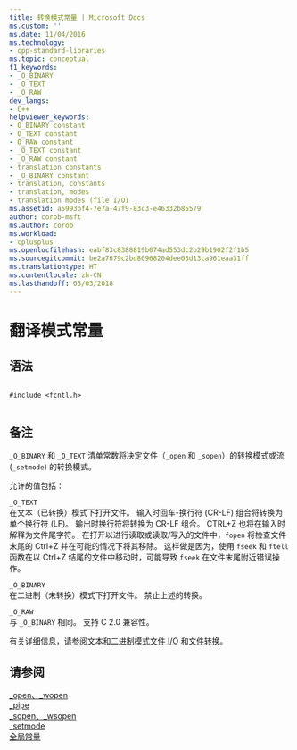 ```yaml
---
title: 转换模式常量 | Microsoft Docs
ms.custom: ''
ms.date: 11/04/2016
ms.technology:
- cpp-standard-libraries
ms.topic: conceptual
f1_keywords:
- _O_BINARY
- _O_TEXT
- _O_RAW
dev_langs:
- C++
helpviewer_keywords:
- O_BINARY constant
- O_TEXT constant
- O_RAW constant
- _O_TEXT constant
- _O_RAW constant
- translation constants
- _O_BINARY constant
- translation, constants
- translation, modes
- translation modes (file I/O)
ms.assetid: a5993bf4-7e7a-47f9-83c3-e46332b85579
author: corob-msft
ms.author: corob
ms.workload:
- cplusplus
ms.openlocfilehash: eabf83c8388819b074ad553dc2b29b1902f2f1b5
ms.sourcegitcommit: be2a7679c2bd80968204dee03d13ca961eaa31ff
ms.translationtype: HT
ms.contentlocale: zh-CN
ms.lasthandoff: 05/03/2018
---
```

# <a name="translation-mode-constants"></a>翻译模式常量
## <a name="syntax"></a>语法  
  
```  
  
#include <fcntl.h>  
  
```  
  
## <a name="remarks"></a>备注  
 `_O_BINARY` 和 `_O_TEXT` 清单常数将决定文件（`_open` 和 `_sopen`）的转换模式或流 (`_setmode`) 的转换模式。  
  
 允许的值包括：  
  
 `_O_TEXT`  
 在文本（已转换）模式下打开文件。 输入时回车-换行符 (CR-LF) 组合将转换为单个换行符 (LF)。 输出时换行符将转换为 CR-LF 组合。 CTRL+Z 也将在输入时解释为文件尾字符。 在打开以进行读取或读取/写入的文件中，`fopen` 将检查文件末尾的 Ctrl+Z 并在可能的情况下将其移除。 这样做是因为，使用 `fseek` 和 `ftell` 函数在以 Ctrl+Z 结尾的文件中移动时，可能导致 `fseek` 在文件末尾附近错误操作。  
  
 `_O_BINARY`  
 在二进制（未转换）模式下打开文件。 禁止上述的转换。  
  
 `_O_RAW`  
 与 `_O_BINARY` 相同。 支持 C 2.0 兼容性。  
  
 有关详细信息，请参阅[文本和二进制模式文件 I/O](../c-runtime-library/text-and-binary-mode-file-i-o.md) 和[文件转换](../c-runtime-library/file-translation-constants.md)。  
  
## <a name="see-also"></a>请参阅  
 [_open、_wopen](../c-runtime-library/reference/open-wopen.md)   
 [_pipe](../c-runtime-library/reference/pipe.md)   
 [_sopen、_wsopen](../c-runtime-library/reference/sopen-wsopen.md)   
 [_setmode](../c-runtime-library/reference/setmode.md)   
 [全局常量](../c-runtime-library/global-constants.md)